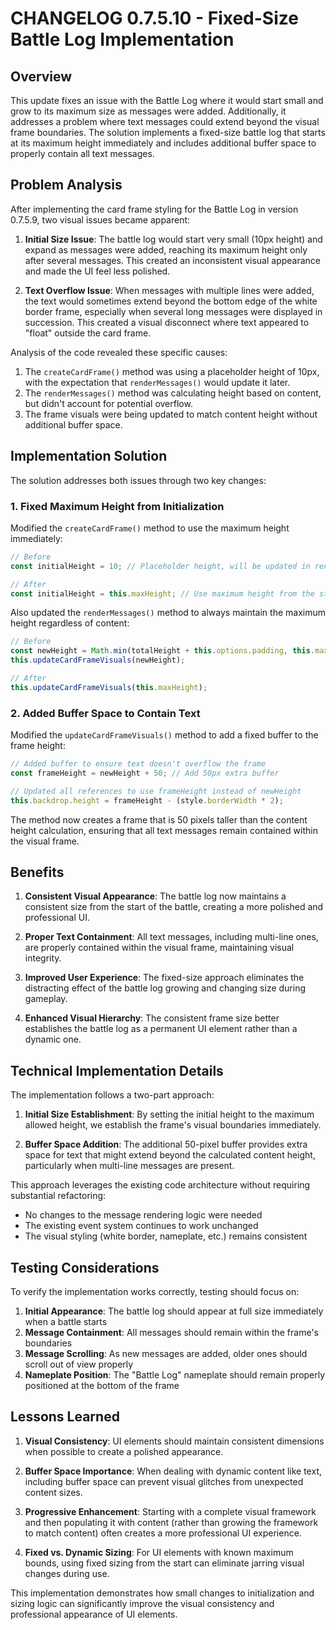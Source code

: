 # CHANGELOG 0.7.5.10 - Fixed-Size Battle Log Implementation

## Overview
This update fixes an issue with the Battle Log where it would start small and grow to its maximum size as messages were added. Additionally, it addresses a problem where text messages could extend beyond the visual frame boundaries. The solution implements a fixed-size battle log that starts at its maximum height immediately and includes additional buffer space to properly contain all text messages.

## Problem Analysis

After implementing the card frame styling for the Battle Log in version 0.7.5.9, two visual issues became apparent:

1. **Initial Size Issue**: The battle log would start very small (10px height) and expand as messages were added, reaching its maximum height only after several messages. This created an inconsistent visual appearance and made the UI feel less polished.

2. **Text Overflow Issue**: When messages with multiple lines were added, the text would sometimes extend beyond the bottom edge of the white border frame, especially when several long messages were displayed in succession. This created a visual disconnect where text appeared to "float" outside the card frame.

Analysis of the code revealed these specific causes:

1. The `createCardFrame()` method was using a placeholder height of 10px, with the expectation that `renderMessages()` would update it later.
2. The `renderMessages()` method was calculating height based on content, but didn't account for potential overflow.
3. The frame visuals were being updated to match content height without additional buffer space.

## Implementation Solution

The solution addresses both issues through two key changes:

### 1. Fixed Maximum Height from Initialization

Modified the `createCardFrame()` method to use the maximum height immediately:

```javascript
// Before
const initialHeight = 10; // Placeholder height, will be updated in renderMessages

// After
const initialHeight = this.maxHeight; // Use maximum height from the start
```

Also updated the `renderMessages()` method to always maintain the maximum height regardless of content:

```javascript
// Before
const newHeight = Math.min(totalHeight + this.options.padding, this.maxHeight);
this.updateCardFrameVisuals(newHeight);

// After
this.updateCardFrameVisuals(this.maxHeight);
```

### 2. Added Buffer Space to Contain Text

Modified the `updateCardFrameVisuals()` method to add a fixed buffer to the frame height:

```javascript
// Added buffer to ensure text doesn't overflow the frame
const frameHeight = newHeight + 50; // Add 50px extra buffer

// Updated all references to use frameHeight instead of newHeight
this.backdrop.height = frameHeight - (style.borderWidth * 2);
```

The method now creates a frame that is 50 pixels taller than the content height calculation, ensuring that all text messages remain contained within the visual frame.

## Benefits

1. **Consistent Visual Appearance**: The battle log now maintains a consistent size from the start of the battle, creating a more polished and professional UI.

2. **Proper Text Containment**: All text messages, including multi-line ones, are properly contained within the visual frame, maintaining visual integrity.

3. **Improved User Experience**: The fixed-size approach eliminates the distracting effect of the battle log growing and changing size during gameplay.

4. **Enhanced Visual Hierarchy**: The consistent frame size better establishes the battle log as a permanent UI element rather than a dynamic one.

## Technical Implementation Details

The implementation follows a two-part approach:

1. **Initial Size Establishment**: By setting the initial height to the maximum allowed height, we establish the frame's visual boundaries immediately.

2. **Buffer Space Addition**: The additional 50-pixel buffer provides extra space for text that might extend beyond the calculated content height, particularly when multi-line messages are present.

This approach leverages the existing code architecture without requiring substantial refactoring:

- No changes to the message rendering logic were needed
- The existing event system continues to work unchanged
- The visual styling (white border, nameplate, etc.) remains consistent

## Testing Considerations

To verify the implementation works correctly, testing should focus on:

1. **Initial Appearance**: The battle log should appear at full size immediately when a battle starts
2. **Message Containment**: All messages should remain within the frame's boundaries
3. **Message Scrolling**: As new messages are added, older ones should scroll out of view properly
4. **Nameplate Position**: The "Battle Log" nameplate should remain properly positioned at the bottom of the frame

## Lessons Learned

1. **Visual Consistency**: UI elements should maintain consistent dimensions when possible to create a polished appearance.

2. **Buffer Space Importance**: When dealing with dynamic content like text, including buffer space can prevent visual glitches from unexpected content sizes.

3. **Progressive Enhancement**: Starting with a complete visual framework and then populating it with content (rather than growing the framework to match content) often creates a more professional UI experience.

4. **Fixed vs. Dynamic Sizing**: For UI elements with known maximum bounds, using fixed sizing from the start can eliminate jarring visual changes during use.

This implementation demonstrates how small changes to initialization and sizing logic can significantly improve the visual consistency and professional appearance of UI elements.